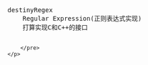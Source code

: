 <html>
<head>
    <title>destinyDB</title>
    <meta charset="GBK" content="text/html;charset=GBK" />
</head>
<body>
    <p>
        <pre>
destinyRegex
    Regular Expression(正则表达式实现)
    打算实现C和C++的接口
    
        </pre>
    </p>
</body>
</html>
